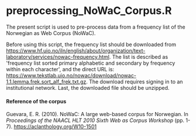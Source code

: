 # preprocessing_NoWaC_Corpus.R

The present script is used to pre-process data from a frequency list of the Norwegian as Web Corpus (NoWaC). 

Before using this script, the frequency list should be downloaded from  https://www.hf.uio.no/iln/english/about/organization/text-laboratory/services/nowac-frequency.html. The list is described as 'frequency list sorted primary alphabetic and secondary by frequency within each character', and the direct URL is: https://www.tekstlab.uio.no/nowac/download/nowac-1.1.lemma.frek.sort_alf_frek.txt.gz. The download requires signing in to an institutional network. Last, the downloaded file should be unzipped.

#### Reference of the corpus

Guevara, E. R. (2010). NoWaC: A large web-based corpus for Norwegian. In *Proceedings of the NAACL HLT 2010 Sixth Web as Corpus Workshop* (pp. 1-7). https://aclanthology.org/W10-1501


